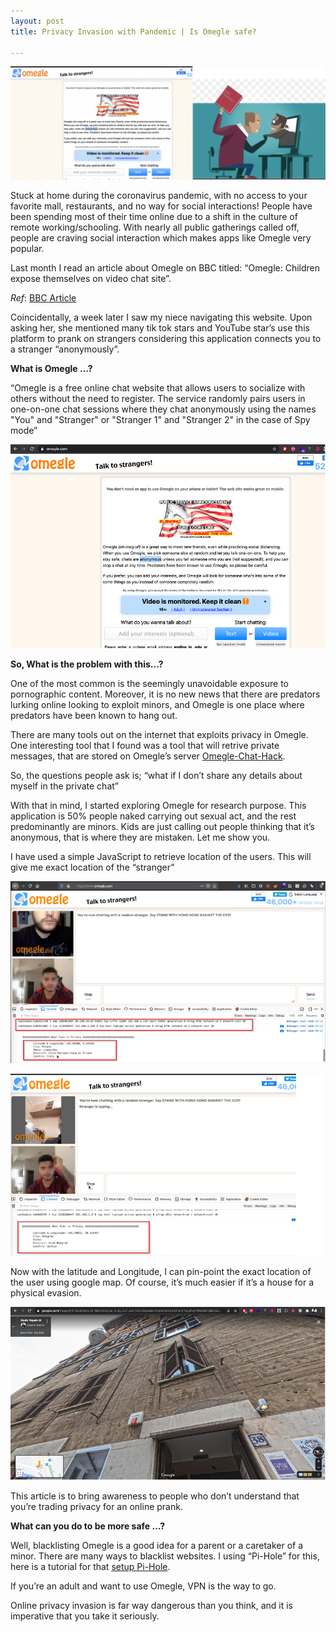 ```yaml
---
layout: post
title: Privacy Invasion with Pandemic | Is Omegle safe?

---
```

![](/images/2021-03-07-Omegle/0.png)

Stuck at home during the coronavirus pandemic, with no access to your favorite mall, restaurants, and no way for social interactions! People have been spending most of their time online due to a shift in the culture of remote working/schooling. With nearly all public gatherings called off, people are craving social interaction which makes apps like Omegle very popular.

Last month I read an article about Omegle on BBC titled: “Omegle: Children expose themselves on video chat site”. 

_Ref_: [BBC Article](https://www.bbc.com/news/technology-56085499 )

Coincidentally, a week later I saw my niece navigating this website. Upon asking her, she mentioned many tik tok stars and YouTube star’s use this platform to prank on strangers considering this application connects you to a stranger “anonymously”. 

**What is Omegle ...?**

“Omegle is a free online chat website that allows users to socialize with others without the need to register. The service randomly pairs users in one-on-one chat sessions where they chat anonymously using the names "You" and "Stranger" or "Stranger 1" and "Stranger 2" in the case of Spy mode”

![](/images/2021-03-07-Omegle/1.png)


**So, What is the problem with this...?**

One of the most common is the seemingly unavoidable exposure to pornographic content. Moreover, it is no new news that there are predators lurking online looking to exploit minors, and Omegle is one place where predators have been known to hang out.

There are many tools out on the internet that exploits privacy in Omegle. One interesting tool that I found was a tool that will retrive private messages, that are stored on Omegle’s server [Omegle-Chat-Hack](https://github.com/indrajeetb/Omegle-Chat-Hack ).

So, the questions people ask is; “what if I don’t share any details about myself in the private chat”

With that in mind, I started exploring Omegle for research purpose. This application is 50% people naked carrying out sexual act, and the rest predominantly are minors. Kids are just calling out people thinking that it’s anonymous, that is where they are mistaken. Let me show you.

I have used a simple JavaScript to retrieve location of the users. This will give me exact location of the “stranger”


![](/images/2021-03-07-Omegle/2.png)

![](/images/2021-03-07-Omegle/3.png)


Now with the latitude and Longitude, I can pin-point the exact location of the user using google map. Of course, it’s much easier if it’s a house for a physical evasion.



![](/images/2021-03-07-Omegle/4.png)

This article is to bring awareness to people who don’t understand that you’re trading privacy for an online prank.

**What can you do to be more safe ...?**

Well, blacklisting Omegle is a good idea for a parent or a caretaker of a minor. There are many ways to blacklist websites. I using “Pi-Hole” for this, here is a tutorial for that [setup Pi-Hole](https://www.youtube.com/watch?v=2Ib3o3OVIqI&ab_channel=LawrenceSystems).

If you’re an adult and want to use Omegle, VPN is the way to go.

Online privacy invasion is far way dangerous than you think, and it is imperative that you take it seriously.



